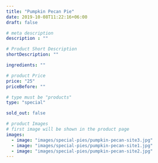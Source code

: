 ```yaml
---
title: "Pumpkin Pecan Pie"
date: 2019-10-08T11:22:16+06:00
draft: false

# meta description
description : ""

# Product Short Description
shortDescription: ""

ingredients: ""

# product Price
price: "25"
priceBefore: ""

# type must be "products"
type: "special"

sold_out: false

# product Images
# first image will be shown in the product page
images:
  - image: "images/special-pies/pumpkin-pecan-site3.jpg"
  - image: "images/special-pies/pumpkin-pecan-site1.jpg"
  - image: "images/special-pies/pumpkin-pecan-site2.jpg"
---
```

